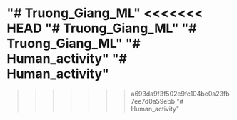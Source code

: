 "# Truong_Giang_ML" 
<<<<<<< HEAD
"# Truong_Giang_ML" 
"# Truong_Giang_ML" 
"# Human_activity" 
"# Human_activity" 
=======
>>>>>>> a693da9f3f502e9fc104be0a23fb7ee7d0a59ebb
"# Human_activity" 
